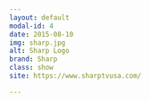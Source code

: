 ```yaml
---
layout: default
modal-id: 4
date: 2015-08-10
img: sharp.jpg
alt: Sharp Logo
brand: Sharp
class: show
site: https://www.sharptvusa.com/

---
```

